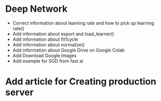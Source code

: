 # Deep Network

* Correct information about learning rate and
how to pick up learning rate()
* Add information about export and load_learner()
* Add information about fit1cycle
* Add information about normalize()
* Add information about Google Drive on Google Colab
* Add Download Google Images
* Add example for SGD from fast.ai

# Add article for Creating production server

